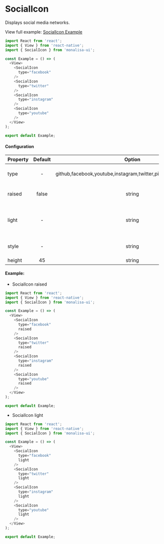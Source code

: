 # SocialIcon

Displays social media networks.

View full example: [SocialIcon Example](/example/SocialIcon/index.js)

```javascript
import React from 'react';
import { View } from 'react-native';
import { SocialIcon } from 'monalisa-ui';

const Example = () => (
  <View>
    <SocialIcon
      type="facebook"
    />
    <SocialIcon
      type="twitter"
    />
    <SocialIcon
      type="instagram"
    />
    <SocialIcon
      type="youtube"
    />
  </View>
);

export default Example;
```

#### Configuration

| Property      | Default       | Option    | Description  |
| ------------- |:-------------:|:---------:|:------------:|
| type          | -             | github,facebook,youtube,instagram,twitter,pinterest,linkedin,vimeo | Social media type **required** |
| raised        | false         | string    | Adds a drop shadow |
| light         | -             | string    | Background to white and icon to primary color |
| style         | -             | string    | Style for the SocialIcon |
| height        | 45            | string    | Height icon |


#### Example:

- SocialIcon raised

```javascript
import React from 'react';
import { View } from 'react-native';
import { SocialIcon } from 'monalisa-ui';

const Example = () => (
  <View>
    <SocialIcon
      type="facebook"
      raised
    />
    <SocialIcon
      type="twitter"
      raised
    />
    <SocialIcon
      type="instagram"
      raised
    />
    <SocialIcon
      type="youtube"
      raised
    />
  </View>
);

export default Example;
```

- SocialIcon light

```javascript
import React from 'react';
import { View } from 'react-native';
import { SocialIcon } from 'monalisa-ui';

const Example = () => (
  <View>
    <SocialIcon
      type="facebook"
      light
    />
    <SocialIcon
      type="twitter"
      light
    />
    <SocialIcon
      type="instagram"
      light
    />
    <SocialIcon
      type="youtube"
      light
    />
  </View>
);

export default Example;
```